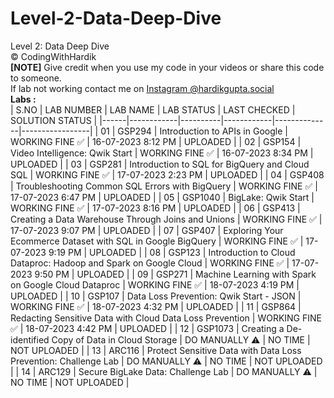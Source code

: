 # Level-2-Data-Deep-Dive
Level 2: Data Deep Dive <br>
©️ CodingWithHardik<br>
**[NOTE]** Give credit when you use my code in your videos or share this code to someone.<br>
If lab not working contact me on [Instagram @hardikgupta.social](https://www.instagram.com/hardikgupta.social/)<br>
**Labs :**           
| S.NO | LAB NUMBER | LAB NAME | LAB STATUS | LAST CHECKED | SOLUTION STATUS |
|------|------------|----------|------------|--------------|-----------------|
|  01  | GSP294 | Introduction to APIs in Google | WORKING FINE ✅ | 16-07-2023 8:12 PM | UPLOADED |
|  02  | GSP154 | Video Intelligence: Qwik Start | WORKING FINE ✅ | 16-07-2023 8:34 PM | UPLOADED |
|  03  | GSP281 | Introduction to SQL for BigQuery and Cloud SQL | WORKING FINE ✅ | 17-07-2023 2:23 PM | UPLOADED |
|  04  | GSP408 | Troubleshooting Common SQL Errors with BigQuery | WORKING FINE ✅ | 17-07-2023 6:47 PM | UPLOADED |
|  05  | GSP1040 | BigLake: Qwik Start | WORKING FINE ✅ | 17-07-2023 8:16 PM | UPLOADED |
|  06  | GSP413 | Creating a Data Warehouse Through Joins and Unions | WORKING FINE ✅ | 17-07-2023 9:07 PM | UPLOADED |
|  07  | GSP407 | Exploring Your Ecommerce Dataset with SQL in Google BigQuery | WORKING FINE ✅ | 17-07-2023 9:19 PM | UPLOADED |
|  08  | GSP123 | Introduction to Cloud Dataproc: Hadoop and Spark on Google Cloud | WORKING FINE ✅ | 17-07-2023 9:50 PM | UPLOADED |
|  09  | GSP271 | Machine Learning with Spark on Google Cloud Dataproc | WORKING FINE ✅ | 18-07-2023 4:19 PM | UPLOADED |
|  10  | GSP107 | Data Loss Prevention: Qwik Start - JSON | WORKING FINE ✅ | 18-07-2023 4:32 PM | UPLOADED |
|  11  | GSP864 | Redacting Sensitive Data with Cloud Data Loss Prevention | WORKING FINE ✅ | 18-07-2023 4:42 PM | UPLOADED |
|  12  | GSP1073 | Creating a De-identified Copy of Data in Cloud Storage | DO MANUALLY ⚠️ | NO TIME | NOT UPLOADED |
|  13  | ARC116 | Protect Sensitive Data with Data Loss Prevention: Challenge Lab | DO MANUALLY ⚠️ | NO TIME | NOT UPLOADED |
|  14  | ARC129 | Secure BigLake Data: Challenge Lab | DO MANUALLY ⚠️ | NO TIME | NOT UPLOADED |
